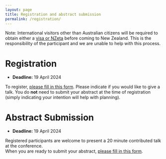 ```yaml
---
layout: page
title: Registration and abstract submission
permalink: /registration/
---
```


Note: International visitors other than Australian citizens will be required to obtain either a [visa or NZeta](https://www.immigration.govt.nz/new-zealand-visas/visas/visa/nzeta) before coming to New Zealand. This is the responsibility of the participant and we are unable to help with this process.

# Registration
- **Deadline:** 19 April 2024
  
To register, [please fill in this form](https://forms.gle/KMP2G1b9GTYRbh1cA). Please indicate if you would like to give a talk. You do **not** need to submit your abstract at the time of registration (simply indicating your intention will help with planning).<br>

# Abstract Submission
- **Deadline:** 19 April 2024

Registered participants are welcome to present a 20 minute contributed talk at the conference.<br>
When you are ready to submit your abstract, [please fill in this form](https://forms.gle/sXyHRwRFP22SYQ9r8).
